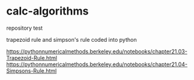 # calc-algorithms
repository test

trapezoid rule and simpson's rule coded into python

https://pythonnumericalmethods.berkeley.edu/notebooks/chapter21.03-Trapezoid-Rule.html
https://pythonnumericalmethods.berkeley.edu/notebooks/chapter21.04-Simpsons-Rule.html
